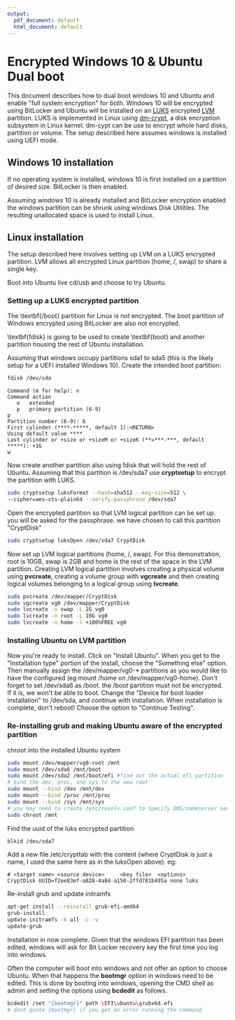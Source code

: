 ```yaml
---
output:
  pdf_document: default
  html_document: default
---
```

# Encrypted Windows 10 & Ubuntu Dual boot

This document describes how to dual boot windows 10 and Ubuntu and enable "full system encryption" for both. Windows 10 will be encrypted using BitLocker and Ubuntu will be installed on an [LUKS](https://en.wikipedia.org/wiki/Linux_Unified_Key_Setup) encrypted [LVM](https://wiki.ubuntu.com/Lvm) partition. LUKS is implemented in Linux using [dm-crypt](https://en.wikipedia.org/wiki/Dm-crypt), a disk encryption subsystem in Linux kernel. dm-cypt can be use to encrypt whole hard disks, partition or volume. The setup described here assumes windows is installed using UEFI mode.


## Windows 10 installation
If no operating system is installed, windows 10 is first installed on a partition of desired size. BitLocker is then enabled.


Assuming windows 10 is already installed and BitLocker encryption enabled the windows partition can be shrunk using windows Disk Utilities. The resulting unallocated space is used to install Linux.

## Linux installation
The setup described here involves setting up LVM on a LUKS encrypted partition. LVM allows all encrypted Linux partition (home, /, swap) to share a single key.

Boot into Ubuntu live cd/usb and choose to try Ubuntu.

### Setting up a LUKS encrypted partition
The \textbf{/boot} partition for Linux is not encrypted. The boot partition of Windows encrypted using BitLocker are also not encrypted.

\textbf{fdisk} is going to be used to create \textbf{boot} and another partition housing the rest of Ubuntu installation.



Assuming that windows occupy partitions sda1 to sda5 (this is the likely setup for a UEFI installed Windows 10). Create the intended boot partition:
```bash
fdisk /dev/sda
```
``` {raw="ms"}
Command (m for help): n
Command action
   e   extended
   p   primary partition (6-9)
p
Partition number (6-9): 6
First cylinder (****-*****, default 1):<RETURN>
Using default value ****
Last cylinder or +size or +sizeM or +sizeK (**=***-***, default *****): +1G
w
```
Now create another partition also using fdisk that will hold the rest of Ubuntu. Assuming that this partition is /dev/sda7 use **cryptsetup** to encrypt the partition with LUKS.

```bash
sudo cryptsetup luksFormat --hash=sha512 --key-size=512 \
--cipher=aes-xts-plain64 --verify-passphrase /dev/sda7
```

Open the encrypted partition so that LVM logical partition can be set up. you will be asked for the passphrase. we have chosen to call this partition "CryptDisk"

```bash
sudo cryptsetup luksOpen /dev/sda7 CryptDisk

```
Now set up LVM logical partitions (home, /, swap). For this demonstration, root is 10GB, swap is 2GB and home is the rest of the space in the LVM partition. Creating LVM logical partition involves creating a physical volume using **pvcreate**, creating a volume group with **vgcreate** and then creating logical volumes belonging to a logical group using **lvcreate**.


```bash
sudo pvcreate /dev/mapper/CryptDisk
sudo vgcreate vg0 /dev/mapper/CryptDisk
sudo lvcreate -n swap -L 2G vg0
sudo lvcreate -n root -L 10G vg0
sudo lvcreate -n home -l +100%FREE vg0
```

### Installing Ubuntu on LVM partition

Now you're ready to install. Click on "Install Ubuntu". When you get to the "Installation type" portion of the install, choose the "Something else" option. Then manually assign the /dev/mapper/vg0-* partitions as you would like to have the configured (eg mount /home on /dev/mapper/vg0-home). Don't forget to set /dev/sda6 as /boot. the /boot partition must not be encrypted. If it is, we won't be able to boot. Change the "Device for boot loader installation" to /dev/sda, and continue with installation.
    When installation is complete, don't reboot! Choose the option to "Continue Testing".

### Re-installing grub and making Ubuntu aware of the encrypted partition
chroot into the installed Ubuntu system
```bash
sudo mount /dev/mapper/vg0-root /mnt
sudo mount /dev/sda6 /mnt/boot
sudo mount /dev/sda2 /mnt/boot/efi #find out the actual efi partition
# bind the dev, proc, and sys to the new root
sudo mount --bind /dev /mnt/dev
sudo mount --bind /proc /mnt/proc
sudo mount --bind /sys /mnt/sys
# you may need to create /etc/resolv.conf to specify DNS/nameserver server
sudo chroot /mnt

```

Find the uuid of the luks encrypted partition
```bash
blkid /dev/sda7
```

Add a new file /etc/crypttab with the content (where CryptDisk is just a name, I used the same here as in the luksOpen above). eg:

```raw
# <target name>	<source device>		<key file>	<options>
CryptDisk UUID=f2ee83ef-a828-4a84-a150-2ffd781b495a none luks

```
Re-install grub and update initramfs
```bash
apt-get install --reinstall grub-efi-amd64
grub-install 
update-initramfs -k all -c -v
update-grub

```

Installation in now complete. Given that the windows EFI partition has been edited, windows will ask for Bit Locker recovery key the first time you log into windows.


Often the computer will boot into windows and not offer an option to choose Ubuntu. When that happens the **bootmgr** option in windows need to be edited. This is done by booting into windows, opening the CMD shell as admin and setting the options using **bcdedit** as follows.

```bash
bcdedit /set "{bootmgr}" path \EFI\ubuntu\grubx64.efi
# dont quote {bootmgr} if you get an error running the command 

```

